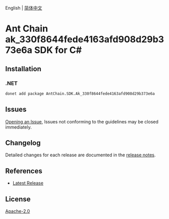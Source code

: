 English | [简体中文](README-CN.md)

# Ant Chain ak_330f8644fede4163afd908d29b373e6a SDK for C#

## Installation

### .NET

```bash
donet add package AntChain.SDK.Ak_330f8644fede4163afd908d29b373e6a
```

## Issues

[Opening an Issue](https://github.com/alipay/antchain-openapi-prod-sdk/issues/new), Issues not conforming to the guidelines may be closed immediately.

## Changelog

Detailed changes for each release are documented in the [release notes](./ChangeLog.md).

## References

* [Latest Release](https://github.com/alipay/antchain-openapi-prod-sdk/)

## License

[Apache-2.0](http://www.apache.org/licenses/LICENSE-2.0)
